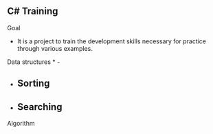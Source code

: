 ## C# Training

Goal
* It is a project to train the development skills necessary for practice through various examples.

Data structures
 * 
    - 
 * Sorting
    - 
 * Searching
    - 

Algorithm